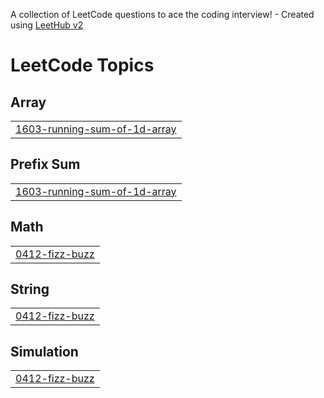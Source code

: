 A collection of LeetCode questions to ace the coding interview! - Created using [LeetHub v2](https://github.com/arunbhardwaj/LeetHub-2.0)
<!---LeetCode Topics Start-->
# LeetCode Topics
## Array
|  |
| ------- |
| [1603-running-sum-of-1d-array](https://github.com/jordan-najia/LeetCode-Solutions/tree/master/1603-running-sum-of-1d-array) |
## Prefix Sum
|  |
| ------- |
| [1603-running-sum-of-1d-array](https://github.com/jordan-najia/LeetCode-Solutions/tree/master/1603-running-sum-of-1d-array) |
## Math
|  |
| ------- |
| [0412-fizz-buzz](https://github.com/jordan-najia/LeetCode-Solutions/tree/master/0412-fizz-buzz) |
## String
|  |
| ------- |
| [0412-fizz-buzz](https://github.com/jordan-najia/LeetCode-Solutions/tree/master/0412-fizz-buzz) |
## Simulation
|  |
| ------- |
| [0412-fizz-buzz](https://github.com/jordan-najia/LeetCode-Solutions/tree/master/0412-fizz-buzz) |
<!---LeetCode Topics End-->